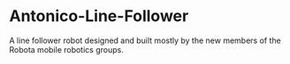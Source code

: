 # Antonico-Line-Follower
A line follower robot designed and built mostly by the new members of the Robota mobile robotics groups.
